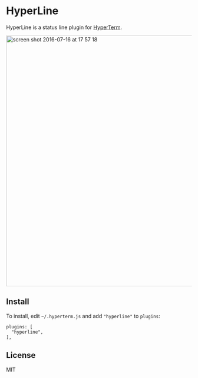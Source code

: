 HyperLine
=========

HyperLine is a status line plugin for [HyperTerm](https://hyperterm.org/).

<img width="678" alt="screen shot 2016-07-16 at 17 57 18" src="https://cloud.githubusercontent.com/assets/6755555/16898127/f75b50a0-4b7e-11e6-88ad-687f4702a38e.png">

## Install

To install, edit `~/.hyperterm.js` and add `"hyperline"` to `plugins`:

```
plugins: [                                                                                               
  "hyperline",                                                                                           
],   
```

## License

MIT
